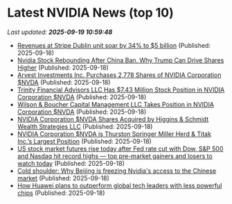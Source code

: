 # Latest NVIDIA News (top 10)
_Last updated: **2025-09-19 10:59:48**_

- [Revenues at Stripe Dublin unit soar by 34% to $5 billion](https://www.rte.ie/news/business/2025/0918/1534137-revenues-at-stripe-dublin-unit-soar-by-34-to-5-billion/) (Published: 2025-09-18)
- [Nvidia Stock Rebounding After China Ban. Why Trump Can Drive Shares Higher](https://biztoc.com/x/142a54170a705454) (Published: 2025-09-18)
- [Arvest Investments Inc. Purchases 2,778 Shares of NVIDIA Corporation $NVDA](https://www.etfdailynews.com/2025/09/18/arvest-investments-inc-purchases-2778-shares-of-nvidia-corporation-nvda/) (Published: 2025-09-18)
- [Trinity Financial Advisors LLC Has $7.43 Million Stock Position in NVIDIA Corporation $NVDA](https://www.etfdailynews.com/2025/09/18/trinity-financial-advisors-llc-has-7-43-million-stock-position-in-nvidia-corporation-nvda/) (Published: 2025-09-18)
- [Wilson & Boucher Capital Management LLC Takes Position in NVIDIA Corporation $NVDA](https://www.etfdailynews.com/2025/09/18/wilson-boucher-capital-management-llc-takes-position-in-nvidia-corporation-nvda/) (Published: 2025-09-18)
- [NVIDIA Corporation $NVDA Shares Acquired by Higgins & Schmidt Wealth Strategies LLC](https://www.etfdailynews.com/2025/09/18/nvidia-corporation-nvda-shares-acquired-by-higgins-schmidt-wealth-strategies-llc/) (Published: 2025-09-18)
- [NVIDIA Corporation $NVDA is Thurston Springer Miller Herd & Titak Inc.’s Largest Position](https://www.etfdailynews.com/2025/09/18/nvidia-corporation-nvda-is-thurston-springer-miller-herd-titak-inc-s-largest-position/) (Published: 2025-09-18)
- [US stock market futures rise today after Fed rate cut with Dow, S&P 500 and Nasdaq hit record highs — top pre-market gainers and losers to watch today](https://economictimes.indiatimes.com/news/international/us/us-stock-market-futures-rise-today-after-fed-rate-cut-with-dow-sp-500-and-nasdaq-all-reaching-record-highs-here-are-the-top-pre-market-gainers-and-losers/articleshow/123973014.cms) (Published: 2025-09-18)
- [Cold shoulder: Why Beijing is freezing Nvidia's access to the Chinese market](https://www.cnbc.com/2025/09/18/china-blocks-nvidia-ai-chips.html) (Published: 2025-09-18)
- [How Huawei plans to outperform global tech leaders with less powerful chips](https://abcnews.go.com/Technology/wireStory/huawei-plans-outperform-global-tech-leaders-powerful-chips-125694204) (Published: 2025-09-18)
